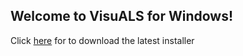 ## Welcome to VisuALS for Windows!
Click [here](https://github.com/Icosahunter/VisuALS_Windows/raw/master/installers/VisuALS_Windows_V2.0_Installer.exe) for to download the latest installer
